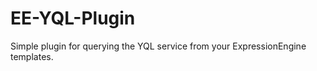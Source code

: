 EE-YQL-Plugin
=============

Simple plugin for querying the YQL service from your ExpressionEngine templates.